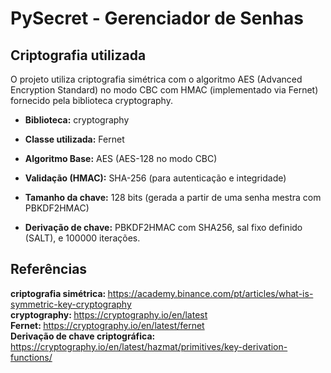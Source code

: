 # PySecret - Gerenciador de Senhas 

## Criptografia utilizada 

<p> O projeto utiliza criptografia simétrica com o algoritmo AES (Advanced Encryption Standard) no modo CBC com HMAC (implementado via Fernet) fornecido pela biblioteca cryptography. </p>

* <strong> Biblioteca:</strong> cryptography

* <strong> Classe utilizada:</strong> Fernet

* <strong> Algoritmo Base:</strong> AES (AES-128 no modo CBC)

* <strong> Validação (HMAC):</strong> SHA-256 (para autenticação e integridade)

* <strong> Tamanho da chave:</strong> 128 bits (gerada a partir de uma senha mestra com PBKDF2HMAC)

* <strong> Derivação de chave:</strong> PBKDF2HMAC com SHA256, sal fixo definido (SALT), e 100000 iterações.


## Referências 

<strong> criptografia simétrica: </strong> https://academy.binance.com/pt/articles/what-is-symmetric-key-cryptography
<br>
<strong> cryptography: </strong> https://cryptography.io/en/latest
<br>
<strong> Fernet: </strong> https://cryptography.io/en/latest/fernet
<br>
<strong> Derivação de chave criptográfica: </strong> https://cryptography.io/en/latest/hazmat/primitives/key-derivation-functions/
